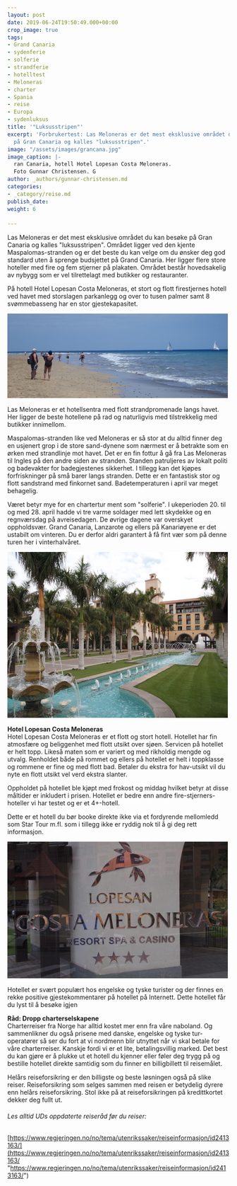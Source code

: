 ```yaml
---
layout: post
date: 2019-06-24T19:50:49.000+00:00
crop_image: true
tags:
- Grand Canaria
- sydenferie
- solferie
- strandferie
- hotelltest
- Meloneras
- charter
- Spania
- reise
- Europa
- sydenluksus
title: '"Luksusstripen"'
excerpt: 'Forbrukertest: Las Meloneras er det mest eksklusive området du kan besøke
  på Gran Canaria og kalles "luksusstripen".'
image: "/assets/images/grancana.jpg"
image_caption: |-
  ran Canaria, hotell Hotel Lopesan Costa Meloneras.
  Foto Gunnar Christensen. G
author: _authors/gunnar-christensen.md
categories:
- _category/reise.md
publish_date: 
weight: 6

---
```

Las Meloneras er det mest eksklusive området du kan besøke på Gran Canaria og kalles "luksusstripen". Området ligger ved den kjente Maspalomas-stranden og er det beste du kan velge om du ønsker deg god standard uten å sprenge budsjettet på Grand Canaria. Her ligger flere store hoteller med fire og fem stjerner på plakaten. Området består hovedsakelig av nybygg som er vel tilrettelagt med butikker og restauranter.

På hotell Hotel Lopesan Costa Meloneras, et stort og flott firestjernes hotell ved havet med storslagen parkanlegg og over to tusen palmer samt 8 svømmebasseng har en stor gjestekapasitet.

![](/assets/images/granc.jpg)

Las Meloneras er et hotellsentra med flott strandpromenade langs havet. Her ligger de beste hotellene på rad og naturligvis med tilstrekkelig med butikker innimellom.

Maspalomas-stranden like ved Meloneras er så stor at du alltid finner deg en usjenert grop i de store sand-dynene som nærmest er å betrakte som en ørken med strandlinje mot havet. Det er en fin fottur å gå fra Las Meloneras til Ingles på den andre siden av stranden. Standen patruljeres av lokalt politi og badevakter for badegjestenes sikkerhet. I tillegg kan det kjøpes forfriskninger på små barer langs stranden. Dette er en fantastisk stor og flott sandstrand med finkornet sand. Badetemperaturen i april var meget behagelig.

Været betyr mye for en chartertur ment som "solferie". I ukeperioden 20. til og med 28. april hadde vi tre varme soldager med lett skydekke og en regnværsdag på avreisedagen. De øvrige dagene var overskyet oppholdsvær. Grand Canaria, Lanzarote og ellers på Kanariøyene er det ustabilt om vinteren. Du er derfor aldri garantert å få fint vær som på denne turen her i vinterhalvåret.

![](/assets/images/grancan.jpg)

**Hotel Lopesan Costa Meloneras**  
Hotel Lopesan Costa Meloneras er et flott og stort hotell. Hotellet har fin atmosfære og beliggenhet med flott utsikt over sjøen. Servicen på hotellet er helt topp. Likeså maten som er variert og med rikholdig mengde og utvalg. Renholdet både på rommet og ellers på hotellet er helt i toppklasse og rommene er fine og med flott bad. Betaler du ekstra for hav-utsikt vil du nyte en flott utsikt vel verd ekstra slanter.

Oppholdet på hotellet ble kjøpt med frokost og middag hvilket betyr at disse måltider er inkludert i prisen. Hotellet er bedre enn andre fire-stjerners-hoteller vi har testet og er et 4+-hotell.

Dette er et hotell du bør booke direkte ikke via et fordyrende mellomledd som Star Tour m.fl. som i tillegg ikke er ryddig nok til å gi deg rett informasjon.

![](/assets/images/gra.jpg)

Hotellet er svært populært hos engelske og tyske turister og der finnes en rekke positive gjestekommentarer på hotellet på Internett. Dette hotellet får du lyst til å besøke igjen

**Råd: Dropp charterselskapene**  
Charterreiser fra Norge har alltid kostet mer enn fra våre naboland. Og sammenlikner du også prisene med danske, engelske og tyske tur-operatører så ser du fort at vi nordmenn blir utnyttet når vi skal betale for våre charterreiser. Kanskje fordi vi er et lite, betalingsvillig marked. Det best du kan gjøre er å plukke ut et hotell du kjenner eller føler deg trygg på og bestille hotellet direkte samtidig som du finner en billigbillett til reisemålet.

Helårs reiseforsikring er den billigste og beste løsningen også på slike reiser. Reiseforsikring som selges sammen med reisen er betydelig dyrere enn helårs reiseforsikring. Stol ikke på at reiseforsikringen på kredittkortet dekker deg fullt ut.

###### Les alltid UDs oppdaterte reiseråd før du reiser:

[https://www.regjeringen.no/no/tema/utenrikssaker/reiseinformasjon/id2413163/](https://www.regjeringen.no/no/tema/utenrikssaker/reiseinformasjon/id2413163/ "https://www.regjeringen.no/no/tema/utenrikssaker/reiseinformasjon/id2413163/")